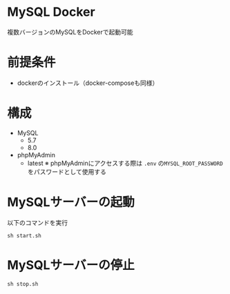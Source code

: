 # MySQL Docker

複数バージョンのMySQLをDockerで起動可能

# 前提条件

- dockerのインストール（docker-composeも同様）

# 構成

- MySQL
  - 5.7
  - 8.0
- phpMyAdmin
  - latest
※ phpMyAdminにアクセスする際は `.env` の`MYSQL_ROOT_PASSWORD` をパスワードとして使用する

# MySQLサーバーの起動

以下のコマンドを実行
```
sh start.sh
```

# MySQLサーバーの停止

```
sh stop.sh
```
